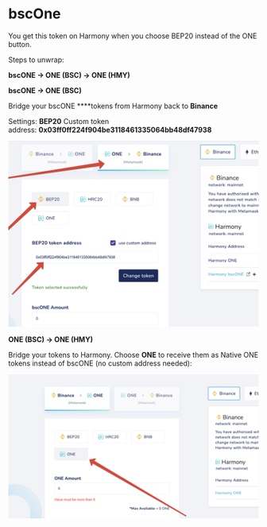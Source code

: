 # bscOne

You get this token on Harmony when you choose BEP20 instead of the ONE button.

Steps to unwrap:

**bscONE -> ONE (BSC) -> ONE (HMY)**

**bscONE → ONE (BSC)**

Bridge your bscONE ****tokens from Harmony back to **Binance**

Settings: 
**BEP20**
Custom token address: **0x03ff0ff224f904be3118461335064bb48df47938**

![bsсOne.png](../../../.gitbook/assets//bsсOne.png)

 

**ONE (BSC) -> ONE (HMY)**

Bridge your tokens to Harmony. 
Choose **ONE** to receive them as Native ONE tokens instead of bscONE (no custom address needed):

![ONE.png](../../../.gitbook/assets//ONE.png)